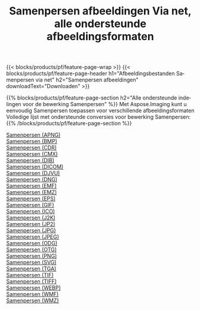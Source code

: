﻿---
title: Samenpersen afbeeldingen Via net, alle ondersteunde afbeeldingsformaten 
weight: 3920
url: /nl/net/compress 
lang: nl
langdirlevel: 2
locales: zh-hans,ja,it,ru,de,es,fr,nl,id,lt,pl,pt,vi,tr,ko,zh-hant,ar,hi,th,sv,cs,uk,he
description: Met behulp van Aspose.Imaging kunt u eenvoudig Samenpersen afbeeldingen maken via net
---

{{< blocks/products/pf/feature-page-wrap >}}
{{< blocks/products/pf/feature-page-header h1="Afbeeldingsbestanden Samenpersen via net" h2="Samenpersen afbeeldingen" downloadText="Downloaden" >}}


{{% blocks/products/pf/feature-page-section  h2="Alle ondersteunde indelingen voor de bewerking Samenpersen" %}}
Met Aspose.Imaging kunt u eenvoudig Samenpersen toepassen voor verschillende afbeeldingsformaten
<br/>
Volledige lijst met ondersteunde conversies voor bewerking Samenpersen:
{{% /blocks/products/pf/feature-page-section %}}
<div class="container-fluid productfamilypage bg-gray">
    <div class="convertypes bg-gray agp-content section">
        <div class="container">
		<div class="row other-converters">
		    <div class='col-md-2 other-converter remove-lp remove-rp'><a href="/imaging/nl/net/compress/apng" >Samenpersen (APNG)</a></div><div class='col-md-2 other-converter remove-lp remove-rp'><a href="/imaging/nl/net/compress/bmp" >Samenpersen (BMP)</a></div><div class='col-md-2 other-converter remove-lp remove-rp'><a href="/imaging/nl/net/compress/cdr" >Samenpersen (CDR)</a></div><div class='col-md-2 other-converter remove-lp remove-rp'><a href="/imaging/nl/net/compress/cmx" >Samenpersen (CMX)</a></div><div class='col-md-2 other-converter remove-lp remove-rp'><a href="/imaging/nl/net/compress/dib" >Samenpersen (DIB)</a></div><div class='col-md-2 other-converter remove-lp remove-rp'><a href="/imaging/nl/net/compress/dicom" >Samenpersen (DICOM)</a></div><div class='col-md-2 other-converter remove-lp remove-rp'><a href="/imaging/nl/net/compress/djvu" >Samenpersen (DJVU)</a></div><div class='col-md-2 other-converter remove-lp remove-rp'><a href="/imaging/nl/net/compress/dng" >Samenpersen (DNG)</a></div><div class='col-md-2 other-converter remove-lp remove-rp'><a href="/imaging/nl/net/compress/emf" >Samenpersen (EMF)</a></div><div class='col-md-2 other-converter remove-lp remove-rp'><a href="/imaging/nl/net/compress/emz" >Samenpersen (EMZ)</a></div><div class='col-md-2 other-converter remove-lp remove-rp'><a href="/imaging/nl/net/compress/eps" >Samenpersen (EPS)</a></div><div class='col-md-2 other-converter remove-lp remove-rp'><a href="/imaging/nl/net/compress/gif" >Samenpersen (GIF)</a></div><div class='col-md-2 other-converter remove-lp remove-rp'><a href="/imaging/nl/net/compress/ico" >Samenpersen (ICO)</a></div><div class='col-md-2 other-converter remove-lp remove-rp'><a href="/imaging/nl/net/compress/j2k" >Samenpersen (J2K)</a></div><div class='col-md-2 other-converter remove-lp remove-rp'><a href="/imaging/nl/net/compress/jp2" >Samenpersen (JP2)</a></div><div class='col-md-2 other-converter remove-lp remove-rp'><a href="/imaging/nl/net/compress/jpg" >Samenpersen (JPG)</a></div><div class='col-md-2 other-converter remove-lp remove-rp'><a href="/imaging/nl/net/compress/jpeg" >Samenpersen (JPEG)</a></div><div class='col-md-2 other-converter remove-lp remove-rp'><a href="/imaging/nl/net/compress/odg" >Samenpersen (ODG)</a></div><div class='col-md-2 other-converter remove-lp remove-rp'><a href="/imaging/nl/net/compress/otg" >Samenpersen (OTG)</a></div><div class='col-md-2 other-converter remove-lp remove-rp'><a href="/imaging/nl/net/compress/png" >Samenpersen (PNG)</a></div><div class='col-md-2 other-converter remove-lp remove-rp'><a href="/imaging/nl/net/compress/svg" >Samenpersen (SVG)</a></div><div class='col-md-2 other-converter remove-lp remove-rp'><a href="/imaging/nl/net/compress/tga" >Samenpersen (TGA)</a></div><div class='col-md-2 other-converter remove-lp remove-rp'><a href="/imaging/nl/net/compress/tif" >Samenpersen (TIF)</a></div><div class='col-md-2 other-converter remove-lp remove-rp'><a href="/imaging/nl/net/compress/tiff" >Samenpersen (TIFF)</a></div><div class='col-md-2 other-converter remove-lp remove-rp'><a href="/imaging/nl/net/compress/webp" >Samenpersen (WEBP)</a></div><div class='col-md-2 other-converter remove-lp remove-rp'><a href="/imaging/nl/net/compress/wmf" >Samenpersen (WMF)</a></div><div class='col-md-2 other-converter remove-lp remove-rp'><a href="/imaging/nl/net/compress/wmz" >Samenpersen (WMZ)</a></div>
                </div>
        </div>
    </div>
</div>
<br/>
